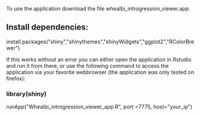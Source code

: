 To use the application download the file whealbi_introgression_viewer.app.

## Install dependencies:

install.packages("shiny","shinythemes","shinyWidgets","ggplot2","RColorBrewer")

If this works without an error you can either open the application in Rstudio and run it from there, or use the following command to access the application via your favorite webbrowser (the application was only tested on firefox):

### library(shiny)
runApp("Whealbi_introgression_viewer_app.R", port =7775, host="your_ip")

